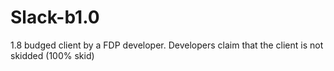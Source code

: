 # Slack-b1.0
1.8 budged client by a FDP developer. Developers claim that the client is not skidded (100% skid)
